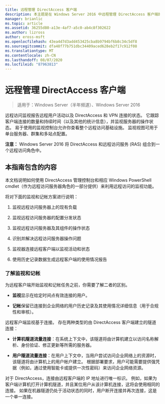 ```yaml
---
title: 远程管理 DirectAccess 客户端
description: 本主题是在 Windows Server 2016 中远程管理 DirectAccess 客户端的指南的一部分。
manager: brianlic
ms.topic: article
ms.assetid: 36255d80-a13e-4af7-a5c0-ab4c8f302622
ms.author: lizross
author: eross-msft
ms.openlocfilehash: 43ea4d7d3add453425cba8b9794bf6b8c34c5df8
ms.sourcegitcommit: dfa48f77b751dbc34409aced628eb2f17c912f08
ms.translationtype: MT
ms.contentlocale: zh-CN
ms.lasthandoff: 08/07/2020
ms.locfileid: "87963813"
---
```

# <a name="manage-directaccess-clients-remotely"></a>远程管理 DirectAccess 客户端

>适用于：Windows Server（半年频道）、Windows Server 2016

远程访问监视报告远程用户活动以及 DirectAccess 和 VPN 连接的状态。 它跟踪客户端连接的数量和持续时间（以及其他的统计信息），并监视服务器的操作状态。 易于使用的监视控制台允许你查看整个远程访问基础设施。 监视视图可用于单台服务器、群集和多站点配置。

**注意：** Windows Server 2016 将 DirectAccess 和远程访问服务 (RAS) 组合到一个远程访问角色中。

## <a name="in-this-guide"></a>本指南包含的内容
本文档说明如何使用 DirectAccess 管理控制台和相应 Windows PowerShell cmdlet（作为远程访问服务器角色的一部分提供）来利用远程访问的监视功能。

将对下面的监视和记帐方案进行说明：

1.  监视远程访问服务器上的现有负载

2.  监视远程访问服务器的配置分发状态

3.  监视远程访问服务器及其组件的操作状态

4.  识别并解决远程访问服务器操作问题

5.  监视器连接远程客户端以监视活动和状态

6.  使用历史记录数据生成远程客户端的使用情况报告

### <a name="understand-monitoring-and-accounting"></a>了解监视和记帐
为远程客户端开始监视和记帐任务之前，你需要了解二者的区别。

-   **监视**显示在给定时间点有效连接的用户。

-   **记帐**保留已连接到企业网络的用户历史记录及其使用情况详细信息（用于合规性和审核）。

远程客户端监视基于连接。 存在两种类型的由 DirectAccess 客户端建立的隧道连接：

-   **计算机隧道流量连接**：在系统上下文中，该隧道将由计算机建立以访问名称解析、身份验证、修正更新等所需的服务器。

-   **用户隧道流量连接**：在用户上下文中，当用户尝试访问企业网络上的资源时，该隧道将由计算机上的用户帐户建立。 根据部署要求，用户可能需要提供强凭据（例如，通过使用智能卡或提供一次性密码）来访问企业网络资源。

对于 DirectAccess，连接由远程客户端的 IP 地址进行唯一标识。 例如，如果为客户端计算机打开计算机隧道，并且某位用户从该计算机连接，这将会使用相同的连接。 如果在机器隧道仍处于活动状态的同时，用户断开连接并再次连接，这是一个单一连接。



